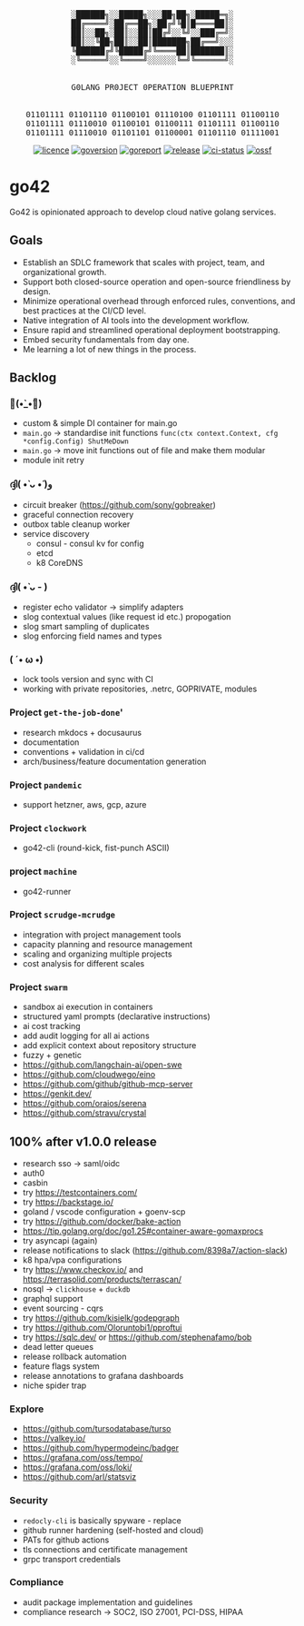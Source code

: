 <!-- markdownlint-disable MD013 MD033 MD041 -->
<div align="center"><pre>
░██████╗░░█████╗░░░██╗██╗░█████═╗░
██╔════╝░██╔══██╗░██╔╝╚█║█════██║░
██║░░██╗░██║░░██║██╔╝░░╚╝░░███╔═╝░
██║░░╚██╗██║░░██║███████╗██╔══╝░░░
╚██████╔╝╚█████╔╝╚════██║███████║░
░╚═════╝░░╚════╝░░░░░░╚═╝╚══════╝░
<br>
G0LANG PR0JECT 0PERATION BLUEPRINT
<br>
01101111 01101110 01100101 01110100 01101111 01100110
01101111 01110010 01100101 01100111 01101111 01100110
01101111 01110010 01101101 01100001 01101110 01111001
</pre></div>
<p align="center">
<a href="https://opensource.org/licenses/MIT"><img src="https://img.shields.io/badge/License-MIT-yellow.svg" alt="licence"></a>
<a href="https://golang.org/"><img src="https://img.shields.io/badge/Go-1.24.6-00ADD8?style=flat&logo=go" alt="goversion"></a>
<a href="https://goreportcard.com/report/github.com/hasansino/go42"><img src="https://goreportcard.com/badge/github.com/hasansino/go42" alt="goreport"></a>
<a href="https://github.com/hasansino/go42/releases"><img src="https://img.shields.io/github/v/release/hasansino/go42" alt="release"></a>
<a href="https://github.com/hasansino/go42/actions/workflows/100-unified-workflow.yaml"><img src="https://github.com/hasansino/go42/actions/workflows/100-unified-workflow.yaml/badge.svg" alt="ci-status"></a>
<a href="https://scorecard.dev/viewer/?uri=github.com/hasansino/go42"><img src="https://img.shields.io/ossf-scorecard/github.com/hasansino/go42?label=openssf+scorecard&style=flat" alt="ossf"></a>
</p>
<!-- markdownlint-enable MD013 MD033 MD041 -->

# go42

Go42 is opinionated approach to develop cloud native golang services.

## Goals

- Establish an SDLC framework that scales with project, team, and organizational growth.
- Support both closed-source operation and open-source friendliness by design.
- Minimize operational overhead through enforced rules, conventions, and best practices at the CI/CD level.
- Native integration of AI tools into the development workflow.
- Ensure rapid and streamlined operational deployment bootstrapping.
- Embed security fundamentals from day one.
- Me learning a lot of new things in the process.

## Backlog

### 💪(•̀_•́💪)

- custom & simple DI container for main.go
- `main.go` -> standardise init functions `func(ctx context.Context, cfg *config.Config) ShutMeDown`
- `main.go` -> move init functions out of file and make them modular
- module init retry

### ദ്ദി( •̀ ᴗ •́ )و

- circuit breaker (https://github.com/sony/gobreaker)
- graceful connection recovery
- outbox table cleanup worker
- service discovery
  - consul - consul kv for config
  - etcd
  - k8 CoreDNS

### ദ്ദി( •̀ ᴗ - )

- register echo validator -> simplify adapters
- slog contextual values (like request id etc.) propogation
- slog smart sampling of duplicates
- slog enforcing field names and types

### ( ´• ω •)

- lock tools version and sync with CI
- working with private repositories, .netrc, GOPRIVATE, modules

### Project `get-the-job-done`'

- research mkdocs + docusaurus
- documentation
- conventions + validation in ci/cd
- arch/business/feature documentation generation

### Project `pandemic`

- support hetzner, aws, gcp, azure

### Project `clockwork`

- go42-cli (round-kick, fist-punch ASCII)

### project `machine`

- go42-runner

### Project `scrudge-mcrudge`

- integration with project management tools
- capacity planning and resource management
- scaling and organizing multiple projects
- cost analysis for different scales

### Project `swarm`

- sandbox ai execution in containers
- structured yaml prompts (declarative instructions)
- ai cost tracking
- add audit logging for all ai actions
- add explicit context about repository structure
- fuzzy + genetic
- https://github.com/langchain-ai/open-swe
- https://github.com/cloudwego/eino
- https://github.com/github/github-mcp-server
- https://genkit.dev/
- https://github.com/oraios/serena
- https://github.com/stravu/crystal

## 100% after v1.0.0 release

- research sso -> saml/oidc
- auth0
- casbin
- try https://testcontainers.com/
- try https://backstage.io/
- goland / vscode configuration + goenv-scp
- try https://github.com/docker/bake-action
- https://tip.golang.org/doc/go1.25#container-aware-gomaxprocs
- try asyncapi (again)
- release notifications to slack (https://github.com/8398a7/action-slack)
- k8 hpa/vpa configurations
- try https://www.checkov.io/ and https://terrasolid.com/products/terrascan/
- nosql -> `clickhouse` + `duckdb`
- graphql support
- event sourcing - cqrs
- try https://github.com/kisielk/godepgraph
- try https://github.com/Oloruntobi1/pproftui
- try https://sqlc.dev/ or https://github.com/stephenafamo/bob
- dead letter queues
- release rollback automation
- feature flags system
- release annotations to grafana dashboards
- niche spider trap

### Explore

- https://github.com/tursodatabase/turso
- https://valkey.io/
- https://github.com/hypermodeinc/badger
- https://grafana.com/oss/tempo/
- https://grafana.com/oss/loki/
- https://github.com/arl/statsviz

### Security

- `redocly-cli` is basically spyware - replace
- github runner hardening (self-hosted and cloud)
- PATs for github actions
- tls connections and certificate management
- grpc transport credentials

### Compliance

- audit package implementation and guidelines
- compliance research -> SOC2, ISO 27001, PCI-DSS, HIPAA
